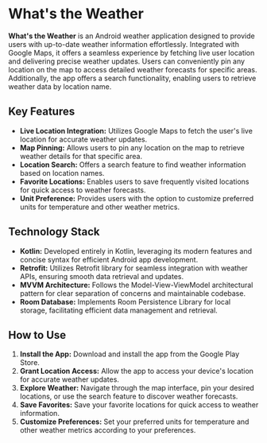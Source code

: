 # What's the Weather

**What's the Weather** is an Android weather application designed to provide users with up-to-date weather information effortlessly. Integrated with Google Maps, it offers a seamless experience by fetching live user location and delivering precise weather updates. Users can conveniently pin any location on the map to access detailed weather forecasts for specific areas. Additionally, the app offers a search functionality, enabling users to retrieve weather data by location name.

## Key Features

- **Live Location Integration:** Utilizes Google Maps to fetch the user's live location for accurate weather updates.
- **Map Pinning:** Allows users to pin any location on the map to retrieve weather details for that specific area.
- **Location Search:** Offers a search feature to find weather information based on location names.
- **Favorite Locations:** Enables users to save frequently visited locations for quick access to weather forecasts.
- **Unit Preference:** Provides users with the option to customize preferred units for temperature and other weather metrics.

## Technology Stack

- **Kotlin:** Developed entirely in Kotlin, leveraging its modern features and concise syntax for efficient Android app development.
- **Retrofit:** Utilizes Retrofit library for seamless integration with weather APIs, ensuring smooth data retrieval and updates.
- **MVVM Architecture:** Follows the Model-View-ViewModel architectural pattern for clear separation of concerns and maintainable codebase.
- **Room Database:** Implements Room Persistence Library for local storage, facilitating efficient data management and retrieval.

## How to Use

1. **Install the App:** Download and install the app from the Google Play Store.
2. **Grant Location Access:** Allow the app to access your device's location for accurate weather updates.
3. **Explore Weather:** Navigate through the map interface, pin your desired locations, or use the search feature to discover weather forecasts.
4. **Save Favorites:** Save your favorite locations for quick access to weather information.
5. **Customize Preferences:** Set your preferred units for temperature and other weather metrics according to your preferences.
